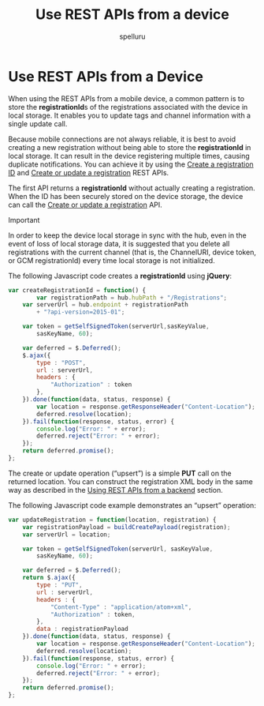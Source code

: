 ﻿---
title: "Use REST APIs from a device"
ms.custom: ""
ms.date: 04/05/2019
ms.reviewer: ""
ms.service: "notification-hubs"
ms.suite: ""
ms.tgt_pltfrm: ""
ms.topic: "reference"
author: "spelluru"
ms.author: "spelluru"
manager: "timlt"

---


# Use REST APIs from a Device
When using the REST APIs from a mobile device, a common pattern is to store the **registrationId**s of the registrations associated with the device in local storage. It enables you to update tags and channel information with a single update call.

Because mobile connections are not always reliable, it is best to avoid creating a new registration without being able to store the **registrationId** in local storage. It can result in the device registering multiple times, causing duplicate notifications. You can achieve it by using the [Create a registration ID](create-registration-id.md) and [Create or update a registration](create-update-registration.md) REST APIs.

The first API returns a **registrationId** without actually creating a registration. When the ID has been securely stored on the device storage, the device can call the [Create or update a registration](create-update-registration.md) API.


> [!IMPORTANT]
> <P>In order to keep the device local storage in sync with the hub, even in the event of loss of local storage data, it is suggested that you delete all registrations with the current channel (that is, the ChannelURI, device token, or GCM registrationId) every time local storage is not initialized.</P>



The following Javascript code creates a **registrationId** using **jQuery**:

``` javascript
var createRegistrationId = function() {
        var registrationPath = hub.hubPath + "/Registrations";
    var serverUrl = hub.endpoint + registrationPath
        + "?api-version=2015-01";

    var token = getSelfSignedToken(serverUrl,sasKeyValue,
        sasKeyName, 60);

    var deferred = $.Deferred();
    $.ajax({
        type : "POST",
        url : serverUrl,
        headers : {
            "Authorization" : token
        },
    }).done(function(data, status, response) {
        var location = response.getResponseHeader("Content-Location");
        deferred.resolve(location);
    }).fail(function(response, status, error) {
        console.log("Error: " + error);
        deferred.reject("Error: " + error);
    });
    return deferred.promise();
};
```

The create or update operation (“upsert”) is a simple **PUT** call on the returned location. You can construct the registration XML body in the same way as described in the [Using REST APIs from a backend](use-rest-api-backend.md) section.

The following Javascript code example demonstrates an “upsert” operation:

``` javascript
var updateRegistration = function(location, registration) {
    var registrationPayload = buildCreatePayload(registration);
    var serverUrl = location;

    var token = getSelfSignedToken(serverUrl, sasKeyValue,
        sasKeyName, 60);

    var deferred = $.Deferred();
    return $.ajax({
        type : "PUT",
        url : serverUrl,
        headers : {
            "Content-Type" : "application/atom+xml",
            "Authorization" : token,
        },
        data : registrationPayload
    }).done(function(data, status, response) {
        var location = response.getResponseHeader("Content-Location");
        deferred.resolve(location);
    }).fail(function(response, status, error) {
        console.log("Error: " + error);
        deferred.reject("Error: " + error);
    });
    return deferred.promise();
};
```

